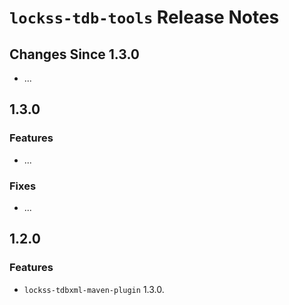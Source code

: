 # `lockss-tdb-tools` Release Notes

## Changes Since 1.3.0

*   ...

## 1.3.0

### Features

*   ...

### Fixes

*   ...

## 1.2.0

### Features

*   `lockss-tdbxml-maven-plugin` 1.3.0.
